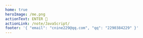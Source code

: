 ```yaml
---
home: true
heroImage: /me.png
actionText: ENTER 🖖
actionLink: /note/JavaScript/
footer: '{ "email": "cnine229@qq.com", "qq": "2290384229" }'
---
```

